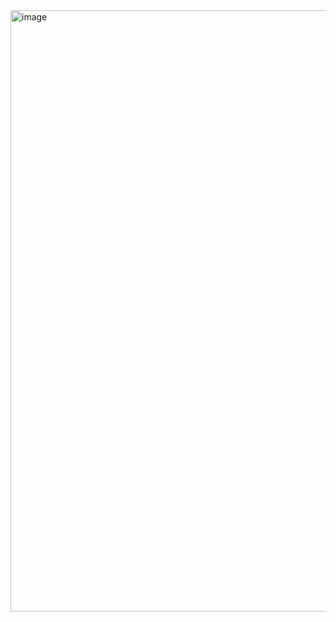 <img width="719" height="962" alt="image" src="https://github.com/user-attachments/assets/f5a53abd-d7f8-4259-8622-2909cec25864" />

